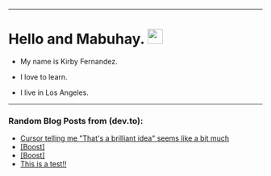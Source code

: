 
<img src="https://komarev.com/ghpvc/?username=kirbygit&style=flat-square&color=blue" alt=""/>

---
<h1>
  Hello and Mabuhay.
  <img src="https://media.giphy.com/media/hvRJCLFzcasrR4ia7z/giphy.gif" width="30px"/>
</h1>

- My name is Kirby Fernandez.

- I love to learn.

- I live in Los Angeles.

---

### Random Blog Posts from (dev.to):
<!-- BLOG-POST-LIST:START -->
- [Cursor telling me &quot;That&#39;s a brilliant idea&quot; seems like a bit much](https://dev.to/ben/cursor-telling-me-thats-a-brilliant-idea-seems-like-a-bit-much-2bkh)
- [[Boost]](https://dev.to/ben/-1j5d)
- [[Boost]](https://dev.to/ben/-45a8)
- [This is a test!!](https://dev.to/ben/this-is-a-test-596k)
<!-- BLOG-POST-LIST:END -->
